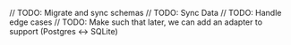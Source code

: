 // TODO: Migrate and sync schemas
// TODO: Sync Data
// TODO: Handle edge cases
// TODO: Make such that later, we can add an adapter to support (Postgres <-> SQLite)
